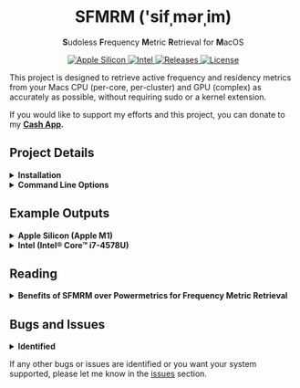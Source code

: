 <h1 align="center" style="">SFMRM  ('sifˌmərˌim)</h1>

<p align="center">
   <b>S</b>udoless <b>F</b>requency <b>M</b>etric <b>R</b>etrieval for <b>M</b>acOS
</p>
<p align="center">
    <a href="">
       <img alt="Apple Silicon" src="https://img.shields.io/badge/Apple_Silicon-M1_Support-red.svg"/>
    </a>
    <a href="">
       <img alt="Intel" src="https://img.shields.io/badge/Intel-Full_Support-orange.svg"/>
    </a>
    <a href="https://github.com/BitesPotatoBacks/SFMRM/releases">
        <img alt="Releases" src="https://img.shields.io/github/release/BitesPotatoBacks/SFMRM.svg"/>
    </a>
    <a href="https://cash.app/$bitespotatobacks">
        <img alt="License" src="https://img.shields.io/badge/donate-Cash_App-default.svg"/>
    </a>
    <br>
</p>

This project is designed to retrieve active frequency and residency metrics from your Macs CPU (per-core, per-cluster) and GPU (complex) as accurately as possible, without requiring sudo or a kernel extension.



If you would like to support my efforts and this project, you can donate to my **[Cash App](https://cash.app/$bitespotatobacks).**

## Project Details

<details>
<summary><strong>Installation</strong></summary>
   
### 1. Download
Download the binary named `SFMRM` from the [latest release](https://github.com/BitesPotatoBacks/SFMRM/releases) (or [click here](https://github.com/BitesPotatoBacks/SFMRM/releases/download/v0.1.0/SFMRM) for a direct download). This is the parent binary that manages the versions for your systems architecture specific binaries (which are the scripts that actually retrieve your metrics). You may download the `.zip` files for these binaries if you wish, but I recommend using the `SFMRM` parent binary if you want the latest features and bug fixes without having to lift a finger.
   
### 2. Preparation
`cd` into your Downloads folder via the Terminal, and fix the file permissions of your binary using these terminal commands:
```
chmod 755 ./SFMRM
xattr -cr ./SFMRM
```
### 3. Running
To view your systems metrics, you now may run `./SFMRM` alongside any command line option available to your architecture (documented in next section).
</details>
  
<details>
<summary><strong>Command Line Options</strong></summary>
   
   Here are the available command line options. Please note some options are architecture specific.
   
```
  -h | --help             show this message
  -v | --version          print version number

  -l | --loop-rate <N>    set output loop rate (0=infinite) [default: disabled]
  -i | --sample-rate <N>  set data sampling interval [default: 1000ms]
   
  -c | --hide-cores       hide per-core frequency and residency metrics
  -g | --gpu-only         only show GPU complex frequency and residency metrics
   
  -p | --pkg-only         only show CPU Package frequency and residency metrics (x86_64)

  -e | --ecpu-only        only show E-Cluster frequency and residency metrics   (arm64)
  -p | --pcpu-only        only show P-Cluster frequency and residency metrics   (arm64)
  -s | --state-freqs      show state frequency distributions for all groups     (arm64)

```
   
</details>
   

  
  ## Example Outputs
  
  <details>
<summary><strong>Apple Silicon (Apple M1) </strong></summary>
     
Here is an example of `SFMRM`'s output (using binary `sfmrm-arm64-client`) on an M1 Mac Mini:
     
```
*** Sampling: Apple M1 [T8103] (4P+4E+8GPU) ***

**** "Icestorm" Efficiency Cluster Metrics ****

E-Cluster [0]  HW Active Frequency: 974 MHz
E-Cluster [0]  HW Active Residency: 99.851%
E-Cluster [0]  Idle Frequency:      0.149%

  Core 0:
          Active Frequency: 973 MHz
          Active Residency: 86.764%
          Idle Residency:   13.236%
  Core 1:
          Active Frequency: 974 MHz
          Active Residency: 85.823%
          Idle Residency:   14.177%
  Core 2:
          Active Frequency: 973 MHz
          Active Residency: 85.298%
          Idle Residency:   14.702%
  Core 3:
          Active Frequency: 973 MHz
          Active Residency: 83.335%
          Idle Residency:   16.665%

**** "Firestorm" Performance Cluster Metrics ****

P-Cluster [0]  HW Active Frequency: 2993 MHz
P-Cluster [0]  HW Active Residency: 0.120%
P-Cluster [0]  Idle Frequency:      99.880%

  Core 4:
          Active Frequency: 3084 MHz
          Active Residency: 0.114%
          Idle Residency:   99.886%
  Core 5:
          Active Frequency: 0 MHz
          Active Residency: 0.000%
          Idle Residency:   100.000%
  Core 6:
          Active Frequency: 600 MHz
          Active Residency: 0.004%
          Idle Residency:   99.996%
  Core 7:
          Active Frequency: 0 MHz
          Active Residency: 0.000%
          Idle Residency:   100.000%

**** Integrated Graphics Metrics ****

GPU  Active Frequency: 706 MHz
GPU  Active Residency: 0.220%
GPU  Idle Frequency:   99.780%
```
  </details>
  
  <details>
<summary><strong>Intel (Intel® Core™ i7-4578U)</strong></summary>
     
Here is an example of `SFMRM`'s output (using binary `sfmrm-x86_64-client`) on an 13" MacBook Pro with an Intel® Core™ i7-4578U:
     
```
*** Sampling: Intel(R) Core(TM) i7-4578U CPU @ 3.00GHz ***

**** Package Metrics ****

Package  Performance Limiters: MAX_TURBO_LIMIT
Package  Maximum Turbo Boost:  3500 MHz

Package  Active Frequency: 1253 MHz
Package  Active Residency: 4.00% 
Package  Idle Residency:   96.00% 

  Core 0:
          Active Frequency: 1337 MHz
          Active Residency: 10.00% 
          Idle Residency:   90.00% 
  Core 1:
          Active Frequency: 1525 MHz
          Active Residency: 1.98% 
          Idle Residency:   98.02% 
  Core 2:
          Active Frequency: 3500 MHz
          Active Residency: 4.00% 
          Idle Residency:   96.00% 
  Core 3:
          Active Frequency: 0 MHz
          Active Residency: 0.00% 
          Idle Residency:   100.00% 

**** Integrated Graphics Metrics ****

iGPU  Performance Limiters: VR_ICCMAX

iGPU  Active Residency: 2.00%
iGPU  Idle Frequency:   98.00%
```
     
  </details>
   
   
## Reading
   
<details>
<summary><strong>Benefits of SFMRM over Powermetrics for Frequency Metric Retrieval</strong></summary>
   
### On Apple Silicon
SFMRM can access the same frequency and residency metrics as Powermetrics does, without needing `sudo` or a kernel extension. SFMRM also offers performance cluster, efficency cluster, and GPU compelx core counts, as well as CPU codenames. No need for `sudo` or a kernel extension.
      
### On Intel
SFMRM does not access the same information for frequency metrics as does Powermetrcis, but it uses highly accurate assembely to retrieve the same data. SFMRM does access the same information that Powermetrics uses for reporting CPU performance limiters, though. SFMRM also offers some metrics that Powermetrics doesn't; such as iGPU performance limiters, CPU maximum Turbo Boost speed, and active residencies. No need for `sudo` or a kernel extension.

      
      
   </details>

## Bugs and Issues
<details>
<summary><strong>Identified</strong></summary>
   
- Support for M1 Pro/Max/Ultra currently unofficial
   
   </details>
   
If any other bugs or issues are identified or you want your system supported, please let me know in the [issues](https://github.com/BitesPotatoBacks/SFMRM/issues) section.

